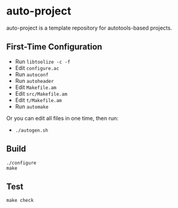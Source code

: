 auto-project
==================

auto-project is a template repository for autotools-based projects.

## First-Time Configuration

* Run `libtoolize -c -f`
* Edit `configure.ac`
* Run `autoconf`
* Run `autoheader`
* Edit `Makefile.am`
* Edit `src/Makefile.am`
* Edit `t/Makefile.am`
* Run `automake`

Or you can edit all files in one time, then run:

* `./autogen.sh`

## Build

    ./configure
    make

## Test

    make check
